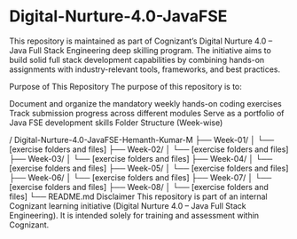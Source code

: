 # Digital-Nurture-4.0-JavaFSE
This repository is maintained as part of Cognizant’s Digital Nurture 4.0 – Java Full Stack Engineering deep skilling program. The initiative aims to build solid full stack development capabilities by combining hands-on assignments with industry-relevant tools, frameworks, and best practices.

Purpose of This Repository
The purpose of this repository is to:

Document and organize the mandatory weekly hands-on coding exercises
Track submission progress across different modules
Serve as a portfolio of Java FSE development skills
Folder Structure (Week-wise)
 
/ Digital-Nurture-4.0-JavaFSE-Hemanth-Kumar-M
├── Week-01/
│   └── [exercise folders and files]
├── Week-02/
│   └── [exercise folders and files]
├── Week-03/
│   └── [exercise folders and files]
├── Week-04/
│   └── [exercise folders and files]
├── Week-05/
│   └── [exercise folders and files]
├── Week-06/
│   └── [exercise folders and files]
├── Week-07/
│   └── [exercise folders and files]
├── Week-08/
│   └── [exercise folders and files]
└── README.md
Disclaimer
This repository is part of an internal Cognizant learning initiative (Digital Nurture 4.0 – Java Full Stack Engineering). It is intended solely for training and assessment within Cognizant.
